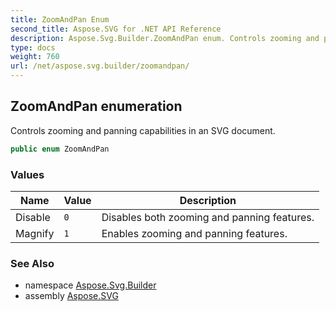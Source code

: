 ```yaml
---
title: ZoomAndPan Enum
second_title: Aspose.SVG for .NET API Reference
description: Aspose.Svg.Builder.ZoomAndPan enum. Controls zooming and panning capabilities in an SVG document
type: docs
weight: 760
url: /net/aspose.svg.builder/zoomandpan/
---
```

## ZoomAndPan enumeration

Controls zooming and panning capabilities in an SVG document.

```csharp
public enum ZoomAndPan
```

### Values

| Name | Value | Description |
| --- | --- | --- |
| Disable | `0` | Disables both zooming and panning features. |
| Magnify | `1` | Enables zooming and panning features. |

### See Also

* namespace [Aspose.Svg.Builder](../../aspose.svg.builder/)
* assembly [Aspose.SVG](../../)
